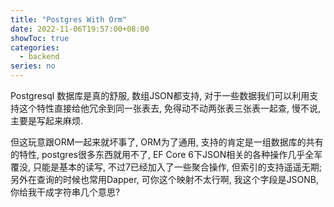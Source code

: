 ```yaml
---
title: "Postgres With Orm"
date: 2022-11-06T19:57:00+08:00
showToc: true
categories: 
  - backend
series: no
---
```


Postgresql 数据库是真的舒服, 数组JSON都支持, 对于一些数据我们可以利用支持这个特性直接给他冗余到同一张表去, 免得动不动两张表三张表一起查, 慢不说, 主要是写起来麻烦.

但这玩意跟ORM一起来就坏事了, ORM为了通用, 支持的肯定是一组数据库的共有的特性, postgres很多东西就用不了, EF Core 6下JSON相关的各种操作几乎全军覆没, 只能是基本的读写, 不过7已经加入了一些聚合操作, 但索引的支持遥遥无期; 另外在查询的时候也常用Dapper, 可你这个映射不太行啊, 我这个字段是JSONB, 你给我干成字符串几个意思? 
